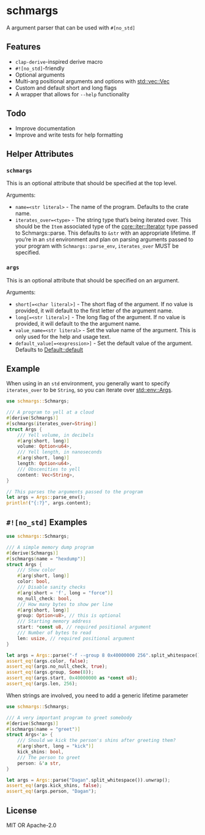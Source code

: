 # schmargs

A argument parser that can be used with `#[no_std]`

## Features

* `clap-derive`-inspired derive macro
* `#![no_std]`-friendly
* Optional arguments
* Multi-arg positional arguments and options with [std::vec::Vec](https://doc.rust-lang.org/alloc/vec/struct.Vec.html)
* Custom and default short and long flags
* A wrapper that allows for `--help` functionality

## Todo

* Improve documentation
* Improve and write tests for help formatting

## Helper Attributes

### `schmargs`

This is an optional attribute that should be specified at the top level.

Arguments:

* `name=<str literal>` - The name of the program. Defaults to the crate name.
* `iterates_over=<type>` - The string type that’s being iterated over. This should be the `Item`
  associated type of the [core::iter::Iterator](https://doc.rust-lang.org/core/iter/traits/iterator/trait.Iterator.html) type passed to Schmargs::parse. This defaults
  to `&str` with an appropriate lifetime. If you’re in an `std` environment and plan on parsing
  arguments passed to your program with `Schmargs::parse_env`, `iterates_over` MUST be specified.

### `args`

This is an optional attribute that should be specified on an argument.

Arguments:

* `short[=<char literal>]` - The short flag of the argument. If no value is provided, it will
  default to the first letter of the argument name.
* `long[=<str literal>]` - The long flag of the argument. If no value is provided, it will
  default to the the argument name.
* `value_name=<str literal>` - Set the value name of the argument. This is only used for the
  help and usage text.
* `default_value[=<expression>]` - Set the default value of the argument. Defaults to
  [Default::default](https://doc.rust-lang.org/core/default/trait.Default.html#tymethod.default)

## Example

When using in an `std` environment, you generally want to specify `iterates_over` to be
`String`, so you can iterate over [std::env::Args](https://doc.rust-lang.org/std/env/struct.Args.html).

```rust
use schmargs::Schmargs;

/// A program to yell at a cloud
#[derive(Schmargs)]
#[schmargs(iterates_over=String)]
struct Args {
    /// Yell volume, in decibels
    #[arg(short, long)]
    volume: Option<u64>,
    /// Yell length, in nanoseconds
    #[arg(short, long)]
    length: Option<u64>,
    /// Obscenities to yell
    content: Vec<String>,
}

// This parses the arguments passed to the program
let args = Args::parse_env();
println!("{:?}", args.content);
```

## `#![no_std]` Examples

```rust
use schmargs::Schmargs;

/// A simple memory dump program
#[derive(Schmargs)]
#[schmargs(name = "hexdump")]
struct Args {
    /// Show color
    #[arg(short, long)]
    color: bool,
    /// Disable sanity checks
    #[arg(short = 'f', long = "force")]
    no_null_check: bool,
    /// How many bytes to show per line
    #[arg(short, long)]
    group: Option<u8>, // this is optional
    /// Starting memory address
    start: *const u8, // required positional argument
    /// Number of bytes to read
    len: usize, // required positional argument
}

let args = Args::parse("-f --group 8 0x40000000 256".split_whitespace()).unwrap();
assert_eq!(args.color, false);
assert_eq!(args.no_null_check, true);
assert_eq!(args.group, Some(8));
assert_eq!(args.start, 0x40000000 as *const u8);
assert_eq!(args.len, 256);
```

When strings are involved, you need to add a generic lifetime parameter

```rust
use schmargs::Schmargs;

/// A very important program to greet somebody
#[derive(Schmargs)]
#[schmargs(name = "greet")]
struct Args<'a> {
    /// Should we kick the person's shins after greeting them?
    #[arg(short, long = "kick")]
    kick_shins: bool,
    /// The person to greet
    person: &'a str,
}

let args = Args::parse("Dagan".split_whitespace()).unwrap();
assert_eq!(args.kick_shins, false);
assert_eq!(args.person, "Dagan");
```

## License

MIT OR Apache-2.0
